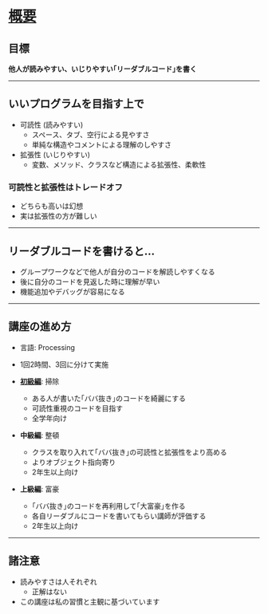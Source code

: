 # [概要](https://atnd.org/events/89946)

## 目標
**他人が読みやすい、いじりやすい｢リーダブルコード｣を書く**

---

## いいプログラムを目指す上で

- 可読性 (読みやすい)
    - スペース、タブ、空行による見やすさ
    - 単純な構造やコメントによる理解のしやすさ
- 拡張性 (いじりやすい)
    - 変数、メソッド、クラスなど構造による拡張性、柔軟性

### 可読性と拡張性はトレードオフ

- どちらも高いは幻想
- 実は拡張性の方が難しい

---

## リーダブルコードを書けると…

- グループワークなどで他人が自分のコードを解読しやすくなる
- 後に自分のコードを見返した時に理解が早い
- 機能追加やデバッグが容易になる

---

## 講座の進め方

- 言語: Processing
- 1回2時間、3回に分けて実施

- [**初級編**](#beginner): 掃除
    - ある人が書いた｢ババ抜き｣のコードを綺麗にする
    - 可読性重視のコードを目指す
    - 全学年向け
- **中級編**: 整頓
    - クラスを取り入れて｢ババ抜き｣の可読性と拡張性をより高める
    - よりオブジェクト指向寄り
    - 2年生以上向け
- **上級編**: 富豪
    - ｢ババ抜き｣のコードを再利用して｢大富豪｣を作る
    - 各自リーダブルにコードを書いてもらい講師が評価する
    - 2年生以上向け

---

## 諸注意

- 読みやすさは人それぞれ
    - 正解はない
- この講座は私の習慣と主観に基づいています
